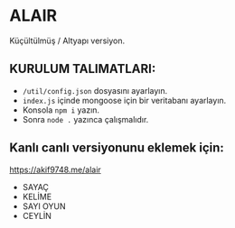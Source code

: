 # ALAIR
Küçültülmüş / Altyapı versiyon.
## KURULUM TALIMATLARI:
- `/util/config.json` dosyasını ayarlayın.
- `index.js` içinde mongoose için bir veritabanı ayarlayın.
- Konsola `npm i` yazın.
- Sonra `node .` yazınca çalışmalıdır.

## Kanlı canlı versiyonunu eklemek için:
https://akif9748.me/alair

- SAYAÇ
- KELİME
- SAYI OYUN
- CEYLİN